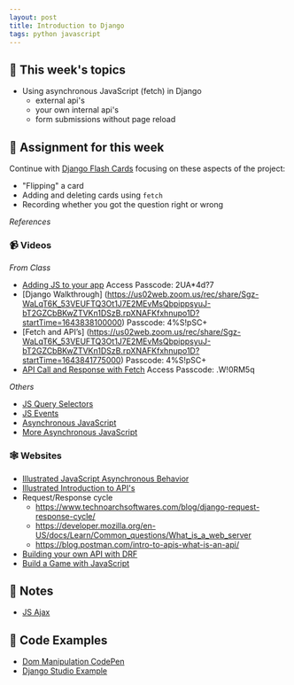 ```yaml
---
layout: post
title: Introduction to Django
tags: python javascript
---
```


## 🎯 This week's topics
- Using asynchronous JavaScript (fetch) in Django
    - external api's
    - your own internal api's
    - form submissions without page reload

## 🔖 Assignment for this week
Continue with [Django Flash Cards](https://classroom.github.com/a/V43gt1Co) focusing on these aspects of the project:
- "Flipping" a card
- Adding and deleting cards using `fetch`
- Recording whether you got the question right or wrong

*References*

### 📹 Videos 
_From Class_
- [Adding JS to your app](https://us02web.zoom.us/rec/share/SiMARqEPiXrMwVgaX0_V_kg7qCh_FoqO9HTVin3vQSGZdcYChgVmBq9ddXyh2l-d.SC09EUWeCDVGh9mb)
Access Passcode: 2UA*4d?7
- [Django Walkthrough] (https://us02web.zoom.us/rec/share/Sgz-WaLqT6K_53VEUFTQ3Ot1J7E2MEvMsQbpippsyuJ-bT2GZCbBKwZTVKn1DSzB.rpXNAFKfxhnupo1D?startTime=1643838100000) 
Passcode: 4%S!pSC+
- [Fetch and API’s] (https://us02web.zoom.us/rec/share/Sgz-WaLqT6K_53VEUFTQ3Ot1J7E2MEvMsQbpippsyuJ-bT2GZCbBKwZTVKn1DSzB.rpXNAFKfxhnupo1D?startTime=1643841775000) 
Passcode: 4%S!pSC+
- [API Call and Response with Fetch](https://us02web.zoom.us/rec/share/T-WlZaHmQ8C5ta46Gf20idA0qpg0ZVQsl1fnokBoZaVdWpAI4BGORKYVpcAQBSIR.KXlmL8WL9mDT33fZ)
Access Passcode: .W!0RM5q

_Others_
- [JS Query Selectors](https://www.youtube.com/watch?v=JlgLDfINXvY)
- [JS Events](https://youtu.be/ndz6iH6o1ms)
- [Asynchronous JavaScript](https://www.youtube.com/watch?v=ZcQyJ-gxke0)
- [More Asynchronous JavaScript](https://www.youtube.com/watch?v=aNDfsHQ5Gts)

### 🕸 Websites 
- [Illustrated JavaScript Asynchronous Behavior](https://www.youtube.com/watch?v=aNDfsHQ5Gts)
- [Illustrated Introduction to API's](https://medium.com/epfl-extension-school/an-illustrated-introduction-to-apis-10f8000313b9)
- Request/Response cycle
    - https://www.technoarchsoftwares.com/blog/django-request-response-cycle/
    - https://developer.mozilla.org/en-US/docs/Learn/Common_questions/What_is_a_web_server
    - https://blog.postman.com/intro-to-apis-what-is-an-api/
- [Building your own API with DRF](https://www.django-rest-framework.org/)
- [Build a Game with JavaScript](https://developer.mozilla.org/en-US/docs/Games/Tutorials/2D_Breakout_game_pure_JavaScript)

## 🦉 Notes
- [JS Ajax](https://github.com/Momentum-PT-Team-3/notes/blob/main/js-ajax.md)

## 💾 Code Examples
- [Dom Manipulation CodePen](https://codepen.io/da5id/pen/jaMyxw)
- [Django Studio Example](https://github.com/Momentum-PT-Team-3/in-class-exercises-and-examples/tree/main/django-studio-example)




